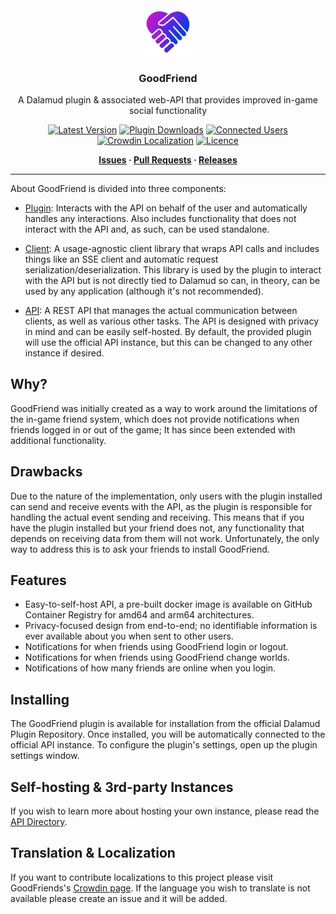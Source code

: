 <div align="center">

<img src="./assets/icons/icon.png" alt="GoodFriend Logo" width="15%">
  
### GoodFriend

A Dalamud plugin & associated web-API that provides improved in-game social functionality 

[![Latest Version](https://img.shields.io/github/v/release/Blooym/GoodFriend?color=blue&label=Version)](https://github.com/Blooym/GoodFriend/releases/latest)
[![Plugin Downloads](https://img.shields.io/endpoint?url=https://vz32sgcoal.execute-api.us-east-1.amazonaws.com/GoodFriend&label=Plugin%20Downloads)](https://github.com/Blooym/GoodFriend)
[![Connected Users](https://img.shields.io/endpoint?url=https://gf-clients.blooym.workers.dev/&label=Connected%20Users)](https://github.com/Blooym/GoodFriend)
[![Crowdin Localization](https://badges.crowdin.net/goodfriend/localized.svg)](https://crowdin.com/project/goodfriend)
[![Licence](https://img.shields.io/github/license/Blooym/Wholist?color=blue&label=Licence)](https://github.com/Blooym/GoodFriend/blob/main/LICENSE)

**[Issues](https://github.com/Blooym/GoodFriend/issues) · [Pull Requests](https://github.com/Blooym/GoodFriend/pulls) · [Releases](https://github.com/Blooym/GoodFriend/releases/latest)**

</div>

---

About
GoodFriend is divided into three components:

- [Plugin](./src/Plugin): Interacts with the API on behalf of the user and automatically handles any interactions. Also includes functionality that does not interact with the API and, as such, can be used standalone.

- [Client](./src/Client): A usage-agnostic client library that wraps API calls and includes things like an SSE client and automatic request serialization/deserialization. This library is used by the plugin to interact with the API but is not directly tied to Dalamud so can, in theory, can be used by any application (although it's not recommended).

- [API](./src/Api): A REST API that manages the actual communication between clients, as well as various other tasks. The API is designed with privacy in mind and can be easily self-hosted. By default, the provided plugin will use the official API instance, but this can be changed to any other instance if desired.

## Why?

GoodFriend was initially created as a way to work around the limitations of the in-game friend system, which does not provide notifications when friends logged in or out of the game; It has since been extended with additional functionality.

## Drawbacks

Due to the nature of the implementation, only users with the plugin installed can send and receive events with the API, as the plugin is responsible for handling the actual event sending and receiving. This means that if you have the plugin installed but your friend does not, any functionality that depends on receiving data from them will not work. Unfortunately, the only way to address this is to ask your friends to install GoodFriend.

## Features

- Easy-to-self-host API, a pre-built docker image is available on GitHub Container Registry for amd64 and arm64 architectures.
- Privacy-focused design from end-to-end; no identifiable information is ever available about you when sent to other users.
- Notifications for when friends using GoodFriend login or logout.
- Notifications for when friends using GoodFriend change worlds. 
- Notifications of how many friends are online when you login.

## Installing

The GoodFriend plugin is available for installation from the official Dalamud Plugin Repository. Once installed, you will be automatically connected to the official API instance. To configure the plugin's settings, open up the plugin settings window.

## Self-hosting & 3rd-party Instances

If you wish to learn more about hosting your own instance, please read the [API Directory](./src/Api/README.md).

## Translation & Localization

If you want to contribute localizations to this project please visit GoodFriends's [Crowdin page](https://crwd.in/goodfriend). If the language you wish to translate is not available please create an issue and it will be added.
